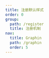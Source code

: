 ```yaml
---
title: 注册默认样式
order: 0
group:
  path: /register
  title: 注册机制
nav:
  title: Graphin
  path: /graphin
  order: 5
---
```

